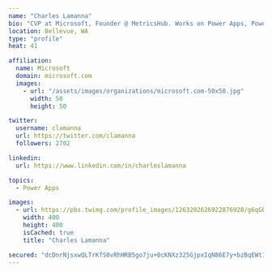 ```yaml
---
name: "Charles Lamanna"
bio: "CVP at Microsoft, Founder @ MetricsHub. Works on Power Apps, Power Automate, Power Virtual Agent, Common Data Service and Dynamics 365."
location: Bellevue, WA
type: "profile"
heat: 41

affiliation:
  name: Microsoft
  domain: microsoft.com
  images:
    - url: "/assets/images/organizations/microsoft.com-50x50.jpg"
      width: 50
      height: 50

twitter:
  username: clamanna
  url: https://twitter.com/clamanna
  followers: 2702

linkedin:
  url: https://www.linkedin.com/in/charleslamanna

topics:
  - Power Apps

images:
  - url: https://pbs.twimg.com/profile_images/1263202626922876928/g6qGbHZ-_400x400.jpg
    width: 400
    height: 400
    isCached: true
    title: "Charles Lamanna"

secured: "dcDnrNjsxwQLTrKfS0vRhHRB5go7ju+0cKNXz325GjpxIqN86E7y+bzBqEWtIteNGeyrI4YtWt7/oTXyhnS06G+05XOSA/aOzYsnzKdP3sXAtYPwuHnLk1aC7RVMS7ynSGt0JPZKCC2BIS/D95gJtljQ5Jg4RWJJ1SkNZsyr4iRGFzqnfqw1L9C2pocO5wxfY44SVOYzWa5mdH0dOCMPsluRE+M20j2rLT0gwsSUqh5DaCvRudzBlEkxSQgmjd4YEfkEJoZjhDwpDvGOB0Y/OoySjnqg4PWgz9pRb2foDKs9XFgN2Ux1G5pKq/vBSWykQMBcnfGF8UjmYr6ZM4FXPX2eHMpq2ip5W6Rket3brbnn830lsX0fBhLPQPD+SpCBpq07LdbHN22zYs0Rjxyxsn2KtbSWw5dIO/16tJ5z9Nw=;pKhxGFwO1eJhDmJXFl+I3w=="
---
```


